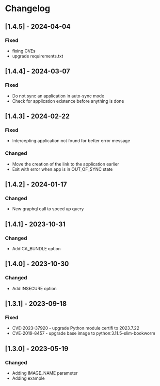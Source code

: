 # Changelog

## [1.4.5] - 2024-04-04
### Fixed
- fixing CVEs
- upgrade requirements.txt

## [1.4.4] - 2024-03-07
### Fixed
- Do not sync an application in auto-sync mode
- Check for application existence before anything is done

## [1.4.3] - 2024-02-22
### Fixed
- Intercepting application not found for better error message

### Changed
- Move the creation of the link to the application earlier
- Exit with error when app is in OUT_OF_SYNC state

## [1.4.2] - 2024-01-17
### Changed
- New graphql call to speed up query

## [1.4.1] - 2023-10-31
### Changed
- Add CA_BUNDLE option

## [1.4.0] - 2023-10-30
### Changed
- Add INSECURE option

## [1.3.1] - 2023-09-18
### Fixed
- CVE-2023-37920 - upgrade Python module certifi to 2023.7.22
- CVE-2019-8457 - upgrade base image to python:3.11.5-slim-bookworm

## [1.3.0] - 2023-05-19
### Changed
- Adding IMAGE_NAME parameter
- Adding example

